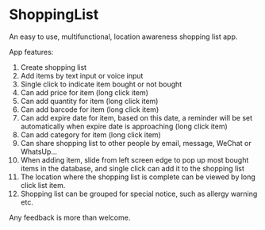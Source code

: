 # ShoppingList
An easy to use, multifunctional, location awareness shopping list app.

App features:
1.	Create shopping list <br>
2.	Add items by text input or voice input
3.	Single click to indicate item bought or not bought
4.	Can add price for item (long click item)
5.	Can add quantity for item (long click item)
6.	Can add barcode for item (long click item)
7.	Can add expire date for item, based on this date, a reminder will be set automatically when expire date is approaching (long click item)
8.	Can add category for item (long click item)
9.	Can share shopping list to other people by email, message, WeChat or WhatsUp…
10.	When adding item, slide from left screen edge to pop up most bought items in the database, and single click can add it to the shopping list
11.	The location where the shopping list is complete can be viewed by long click list item.
12.	Shopping list can be grouped for special notice, such as allergy warning etc.

Any feedback is more than welcome.

